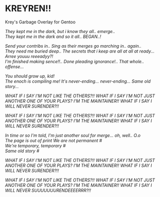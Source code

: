 # KREYREN!! 

Krey's Garbage Overlay for Gentoo
 
*They kept me in the dark, but i know they all.. emerge..* </br>
*They kept me in the dark and so it all.. BEGAN..!* </br>

*Send your contribs in.. Sing as their merges go marching in.. again..* </br>
*They need me buried deep.. The secrets that i keep are all at all at ready... Arree youuu reeeadyy?!* </br>
*I'm finished making sence!!.. Done pleading ignorance!.. That whole.. offense...* </br>

*You should grow up, kid!* </br>
*The enoch is compiling me! It's never-ending... never-ending... Same old story...* </br>

*WHAT IF I SAY I'M NOT LIKE THE OTHERS?!! WHAT IF I SAY I'M NOT JUST ANOTHER ONE OF YOUR PLAYS? I'M THE MAINTAINER!! WHAT IF I SAY I WILL NEVER SURENDER?!!* </br>

*WHAT IF I SAY I'M NOT LIKE THE OTHERS?!! WHAT IF I SAY I'M NOT JUST ANOTHER ONE OF YOUR PLAYS? I'M THE MAINTAINER!! WHAT IF I SAY I WILL NEVER SURENDER?!!* </br>

*In time or so I'm told, I'm just another soul for merge... oh, well.. O.o* </br>
*The page is out of print We are not permanent #* </br>
*We're temporary, temporary #* </br>
*Same old story #* </br>

*WHAT IF I SAY I'M NOT LIKE THE OTHERS?!! WHAT IF I SAY I'M NOT JUST ANOTHER ONE OF YOUR PLAYS? I'M THE MAINTAINER!! WHAT IF I SAY I WILL NEVER SURENDER?!!* </br>

*WHAT IF I SAY I'M NOT LIKE THE OTHERS?!! WHAT IF I SAY I'M NOT JUST ANOTHER ONE OF YOUR PLAYS? I'M THE MAINTAINER!! WHAT IF I SAY I WILL NEVER SUUUUUUURENDEEEERRR?!!* </br>
